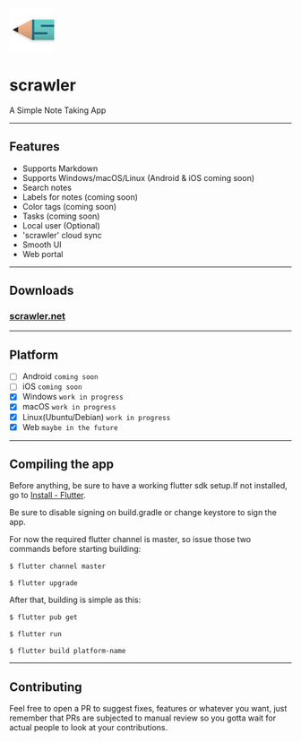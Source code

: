 

<img src="images/scrawler-desktop.png" alt="scrawler logo" width="80"/>

# scrawler

A Simple Note Taking App

---

## Features
- Supports Markdown
- Supports Windows/macOS/Linux (Android & iOS coming soon)
- Search notes
- Labels for notes (coming soon)
- Color tags (coming soon)
- Tasks (coming soon)
- Local user (Optional)
- 'scrawler' cloud sync
- Smooth UI
- Web portal

---

## Downloads
### [scrawler.net](http://scrawler.net/#/downloads)

---

## Platform
 - [ ] Android ```coming soon```
 - [ ] iOS ```coming soon```
 - [x] Windows ```work in progress```
 - [x] macOS ```work in progress```
 - [x] Linux(Ubuntu/Debian) ```work in progress```
 - [x] Web ```maybe in the future```

---

## Compiling the app
Before anything, be sure to have a working flutter sdk setup.If not installed, go to [Install - Flutter](https://docs.flutter.dev/get-started/install).

Be sure to disable signing on build.gradle or change keystore to sign the app.

For now the required flutter channel is master, so issue those two commands before starting building:
```
$ flutter channel master
```
```
$ flutter upgrade
```

After that, building is simple as this:
```
$ flutter pub get
```
```
$ flutter run
```
```
$ flutter build platform-name
```

---

## Contributing

Feel free to open a PR to suggest fixes, features or whatever you want, just remember that PRs are subjected to manual review so you gotta wait for actual people to look at your contributions.
